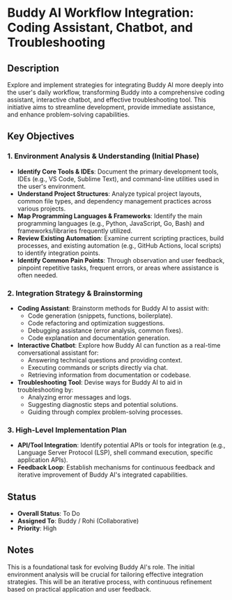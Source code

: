 # Buddy AI Workflow Integration: Coding Assistant, Chatbot, and Troubleshooting

## Description
Explore and implement strategies for integrating Buddy AI more deeply into the user's daily workflow, transforming Buddy into a comprehensive coding assistant, interactive chatbot, and effective troubleshooting tool. This initiative aims to streamline development, provide immediate assistance, and enhance problem-solving capabilities.

## Key Objectives

### 1. Environment Analysis & Understanding (Initial Phase)
- **Identify Core Tools & IDEs**: Document the primary development tools, IDEs (e.g., VS Code, Sublime Text), and command-line utilities used in the user's environment.
- **Understand Project Structures**: Analyze typical project layouts, common file types, and dependency management practices across various projects.
- **Map Programming Languages & Frameworks**: Identify the main programming languages (e.g., Python, JavaScript, Go, Bash) and frameworks/libraries frequently utilized.
- **Review Existing Automation**: Examine current scripting practices, build processes, and existing automation (e.g., GitHub Actions, local scripts) to identify integration points.
- **Identify Common Pain Points**: Through observation and user feedback, pinpoint repetitive tasks, frequent errors, or areas where assistance is often needed.

### 2. Integration Strategy & Brainstorming
- **Coding Assistant**: Brainstorm methods for Buddy AI to assist with:
    - Code generation (snippets, functions, boilerplate).
    - Code refactoring and optimization suggestions.
    - Debugging assistance (error analysis, common fixes).
    - Code explanation and documentation generation.
- **Interactive Chatbot**: Explore how Buddy AI can function as a real-time conversational assistant for:
    - Answering technical questions and providing context.
    - Executing commands or scripts directly via chat.
    - Retrieving information from documentation or codebase.
- **Troubleshooting Tool**: Devise ways for Buddy AI to aid in troubleshooting by:
    - Analyzing error messages and logs.
    - Suggesting diagnostic steps and potential solutions.
    - Guiding through complex problem-solving processes.

### 3. High-Level Implementation Plan
- **API/Tool Integration**: Identify potential APIs or tools for integration (e.g., Language Server Protocol (LSP), shell command execution, specific application APIs).
- **Feedback Loop**: Establish mechanisms for continuous feedback and iterative improvement of Buddy AI's integrated capabilities.

## Status
- **Overall Status**: To Do
- **Assigned To**: Buddy / Rohi (Collaborative)
- **Priority**: High

## Notes
This is a foundational task for evolving Buddy AI's role. The initial environment analysis will be crucial for tailoring effective integration strategies. This will be an iterative process, with continuous refinement based on practical application and user feedback.
